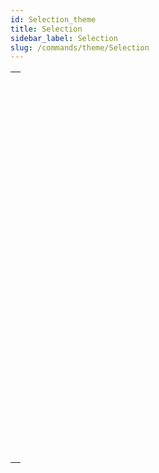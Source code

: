 ```yaml
---
id: Selection_theme
title: Selection
sidebar_label: Selection
slug: /commands/theme/Selection
---
```



||
|---|
|[<!-- INCLUDE #_command_.ALL RECORDS.Syntax -->](../../commands-legacy/all-records.md)<br/>|
|[<!-- INCLUDE #_command_.APPLY TO SELECTION.Syntax -->](../../commands-legacy/apply-to-selection.md)<br/>|
|[<!-- INCLUDE #_command_.Before selection.Syntax -->](../../commands-legacy/before-selection.md)<br/>|
|[<!-- INCLUDE #_command_.Create entity selection.Syntax -->](../../commands/create-entity-selection.md)<br/>|
|[<!-- INCLUDE #_command_.CREATE SELECTION FROM ARRAY.Syntax -->](../../commands-legacy/create-selection-from-array.md)<br/>|
|[<!-- INCLUDE #_command_.DELETE SELECTION.Syntax -->](../../commands-legacy/delete-selection.md)<br/>|
|[<!-- INCLUDE #_command_.DISPLAY SELECTION.Syntax -->](../../commands-legacy/display-selection.md)<br/>|
|[<!-- INCLUDE #_command_.Displayed line number.Syntax -->](../../commands-legacy/displayed-line-number.md)<br/>|
|[<!-- INCLUDE #_command_.End selection.Syntax -->](../../commands-legacy/end-selection.md)<br/>|
|[<!-- INCLUDE #_command_.FIRST RECORD.Syntax -->](../../commands-legacy/first-record.md)<br/>|
|[<!-- INCLUDE #_command_.GET HIGHLIGHTED RECORDS.Syntax -->](../../commands-legacy/get-highlighted-records.md)<br/>|
|[<!-- INCLUDE #_command_.GOTO SELECTED RECORD.Syntax -->](../../commands-legacy/goto-selected-record.md)<br/>|
|[<!-- INCLUDE #_command_.HIGHLIGHT RECORDS.Syntax -->](../../commands-legacy/highlight-records.md)<br/>|
|[<!-- INCLUDE #_command_.LAST RECORD.Syntax -->](../../commands-legacy/last-record.md)<br/>|
|[<!-- INCLUDE #_command_.MODIFY SELECTION.Syntax -->](../../commands-legacy/modify-selection.md)<br/>|
|[<!-- INCLUDE #_command_.NEXT RECORD.Syntax -->](../../commands-legacy/next-record.md)<br/>|
|[<!-- INCLUDE #_command_.ONE RECORD SELECT.Syntax -->](../../commands-legacy/one-record-select.md)<br/>|
|[<!-- INCLUDE #_command_.PREVIOUS RECORD.Syntax -->](../../commands-legacy/previous-record.md)<br/>|
|[<!-- INCLUDE #_command_.Records in selection.Syntax -->](../../commands-legacy/records-in-selection.md)<br/>|
|[<!-- INCLUDE #_command_.REDUCE SELECTION.Syntax -->](../../commands-legacy/reduce-selection.md)<br/>|
|[<!-- INCLUDE #_command_.SCAN INDEX.Syntax -->](../../commands-legacy/scan-index.md)<br/>|
|[<!-- INCLUDE #_command_.Selected record number.Syntax -->](../../commands-legacy/selected-record-number.md)<br/>|
|[<!-- INCLUDE #_command_.TRUNCATE TABLE.Syntax -->](../../commands-legacy/truncate-table.md)<br/>|
|[<!-- INCLUDE #_command_.USE ENTITY SELECTION.Syntax -->](../../commands/use-entity-selection.md)<br/>|
